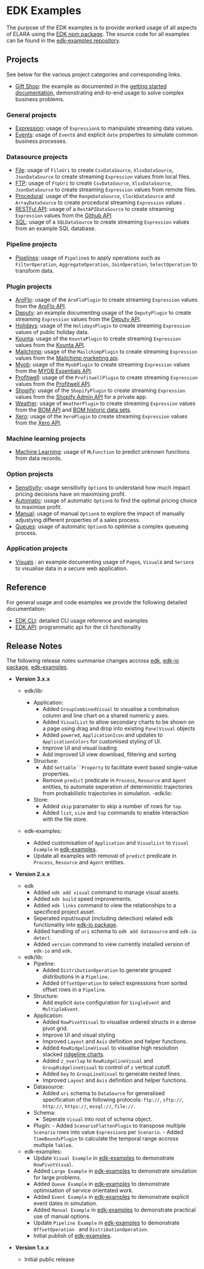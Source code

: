 # EDK Examples

The purpose of the EDK examples is to provide worked usage of all aspects of ELARA using the [EDK npm package](https://www.npmjs.com/package/@elaraai/edk). The source code for all examples can be found in the [edk-examples repository](https://github.com/elaraai/edk-examples).

## Projects
See below for the various project categories and corresponding links.

- [Gift Shop](./east/README.md): the example as documented in the [getting started documentation](../start/start.development), demonstrating end-to-end usage to solve complex business problems.

### General projects
- [Expression](./east/README.md): usage of `Expression`s to manipulate streaming data values.
- [Events](./events/README.md): usage of `Event`s and explicit `date` properties to simulate common business processes.

### Datasource projects
- [File](./datasource/files/README.md): usage of `FileUri` to create `CsvDataSource`, `XlsxDataSource`, `JsonDataSource` to create streaming `Expression` values from local files.
- [FTP](./datasource/ftp/README.md): usage of `FtpUri` to create `CsvDataSource`, `XlsxDataSource`, `JsonDataSource` to create streaming `Expression` values from remote files.
- [Procedural](./datasource/procedural/README.md): usage of the `RangeDataSource`, `ClockDataSource` and `ArrayDataSource` to create procedural streaming `Expression` values .
- [RESTFul API](./datasource/rest/README.md): usage of a `RestAPIDataSource` to create streaming `Expression` values from the [Github API](https://docs.github.com/en/rest)
- [SQL](./datasource/sql/README.md): usage of a `SQLDataSource` to create streaming `Expression` values from an example SQL database.

### Pipeline projects
- [Pipelines](./pipelines/README.md): usage of `Pipeline`s to apply operations such as `FilterOperation`, `AggregateOperation`, `JoinOperation`, `SelectOperation` to transform data.

### Plugin projects
- [AroFlo](./datasource/plugin/aroflo/README.md): usage of the `AroFloPlugin` to create streaming `Expression` values from the [AroFlo API](https://apidocs.aroflo.com/).
- [Deputy](./datasource/plugin/deputy/README.md): an example documenting usage of the `DeputyPlugin` to create streaming `Expression` values from the [Deputy API](https://www.deputy.com/api-doc/API/Getting_Started).
- [Holidays](./datasource/plugin/holidays/README.md): usage of the `HolidaysPlugin`  to create streaming `Expression` values of public holiday data.
- [Kounta](./datasource/plugin/kounta/README.md): usage of the `KountaPlugin` to create streaming `Expression` values from the [Kounta API](https://apidoc.kounta.com/).
- [Mailchimp](./datasource/plugin/mailchimp/README.md): usage of the `MailchimpPlugin` to create streaming `Expression` values from the [Mailchimp marketing api](https://mailchimp.com/developer/marketing/api/).
- [Myob](./datasource/plugin/myob/README.md): usage of the `MyobPlugin` to create streaming `Expression` values from the [MYOB Essentials API](https://developer.myob.com/api/accountright/api-overview/getting-started/).
- [Profitwell](./datasource/plugin/profitwell/README.md): usage of the `ProfitwellPlugin` to create streaming `Expression` values from the [Profitwell API](https://profitwellapiv2.docs.apiary.io/).
- [Shopify](./datasource/plugin/shopify/README.md): usage of the `ShopifyPlugin` to create streaming `Expression` values from the [Shopify Admin API](https://shopify.dev/api/admin/rest/reference) for a private app.
- [Weather](./datasource/plugin/weather/README.md): usage of `WeatherPlugin` to create streaming `Expression` values from the [BOM API](https://api.weather.bom.gov.au/v1) and [BOM historic data sets](ftp://ftp.bom.gov.au/anon/gen/clim_data/IDCKWCDEA0).
- [Xero](./datasource/plugin/xero/README.md): usage of the `XeroPlugin` to create streaming `Expression` values from the [Xero API](https://developer.xero.com/).

### Machine learning projects
- [Machine Learning](./ml/README.md): usage of `MLFunction` to predict unknown functions from data records.

### Option projects
- [Sensitivity](./options/sensitivity/README.md): usage sensitivity `Option`s to understand how much impact pricing decisions have on maximising profit.
- [Automatic](./options/automatic/README.md): usage of automatic `Option`s to find the optimal pricing choice to maximise profit.
- [Manual](./options/manual/README.md): usage of manual `Option`s to explore the impact of manually adjustying different properties of a sales process.
- [Queues](./options/queues/README.md): usage of automatic `Option`s to optimise a complex queueing process.

### Application projects
- [Visuals](./visuals/README.md) : an example documenting usage of `Page`s, `Visual`s and `Series`s to visualise data in a secure web application.

## Reference
For general usage and code examples we provide the following detailed documentation:
- [EDK CLI](../cli/cli.md): detailed CLI usage reference and examples
- [EDK API](../api/index.md): programmatic api for the cli functionality

## Release Notes
The following release notes summarise changes accross [edk](https://www.npmjs.com/package/@elaraai/edk), [edk-io package](https://www.npmjs.com/package/@elaraai/edk-io), [edk-examples](https://github.com/elaraai/edk-examples).

- **Version 3.x.x**
    - edk/lib:
        - Application:
            - Added `GroupCombinedVisual` to visualise a combination column and line chart on a shared numeric y axes.
            - Added `VisualList` to allow secondary charts to be shown on a page using drag and drop into existing `PanelVisual` objects
            - Added `powered`, `ApplicationIcon` and updates to `ApplicationColors` for customised styling of UI.
            - Improve UI and visual loading
            - Add improved UI view download, filtering and sorting
        - Structure:
            - Add `Settable``Property` to facilitate event based single-value properties.
            - Remove `predict` predicate in `Process`, `Resource` and `Agent` entities, to automate seperation of deterministic trajectories from probabilistic trajectories in simulation.
    -edk/io:
        - Store:
            - Added `skip` paramater to skip a number of rows for `top`.
            - Added `list`, `size` and `top` commands to enable interaction with the file store.
            
    - edk-examples:
        - Added customisation of `Application` and `VisualList` to `Visual Example` in [edk-examples](https://github.com/elaraai/edk-examples).
        - Update all examples with removal of `predict` predicate in `Process`, `Resource` and `Agent` entities.

- **Version 2.x.x**
    - edk
        - Added `edk add visual` command to manage visual assets.
        - Added `edk build` speed improvements.
        - Added `edk links` command to view the relationships to a specificed project asset.
        - Seperated input/ouput (including detection) related edk functionality into [edk-io package](https://www.npmjs.com/package/@elaraai/edk-io).
        - Added handling of `uri` schema to `edk add datasource` and `edk-io detect`.
        - Added `version` command to view currently installed version of `edk-io` and `edk`.
    - edk/lib:
        - Pipeline:
            - Added `DistributionOperation` to generate grouped distributions in a `Pipeline`.
            - Added `OffsetOperation` to select expressions from sorted offset rows in a `Pipeline`.
        - Structure:
            - Add explicit `date` configuration for `SingleEvent` and `MultipleEvent`.
        - Application:
            - Added `RowPivotVisual` to visualise ordered structs in a dense pivot grid.
            - Improve UI and visual styling
            - Improved `Layout` and `Axis` definition and helper functions.
            - Added `RowRidgelineVisual` to visualise high resolution stacked [ridgeline charts](https://observablehq.com/@d3/ridgeline-plot).
            - Added `z_overlap` to `RowRidgelineVisual` and `GroupRidgelineVisual` to control of `z` vertical cutoff.
            - Added `key` to `GroupLineVisual` to generate nested lines.
            - Improved `Layout` and `Axis` definition and helper functions.
        - Datasource:
            - Added `uri` schema to `DataSource` for generalised specification of the following protocols: `ftp://`, `sftp://`, `http://`, `https://`, `mssql://`, `file://`.
        - Schema:
            - Seperate `Visual` into root of schema object.
        - Plugin:
                - Added `ScenarioFlattenPlugin` to transpose multiple `Scenario` rows into value `Expression`s per `Scenario`.
                - Added `TimeBoundsPlugin` to calculate the temporal range accross multiple `Table`s.
    - edk-examples:
        - Update `Visual Example` in [edk-examples](https://github.com/elaraai/edk-examples) to demonstrate `RowPivotVisual`.
        - Added `Large Example` in [edk-examples](https://github.com/elaraai/edk-examples) to demonstrate simulation for large problems.
        - Added `Queue Example` in [edk-examples](https://github.com/elaraai/edk-examples) to demonstrate optimisation of service orientated work.
        - Added `Event Example` in [edk-examples](https://github.com/elaraai/edk-examples) to demonstrate explicit event dates in simulation.
        - Added `Manual Example` in [edk-examples](https://github.com/elaraai/edk-examples) to demonstrate practical use of manual options.
        - Update `Pipeline Example` in [edk-examples](https://github.com/elaraai/edk-examples) to demonstrate `OffsetOperation ` and `DistributionOperation`.
        - Initial publish of [edk-examples](https://github.com/elaraai/edk-examples).

- **Version 1.x.x**
    - Initial public release